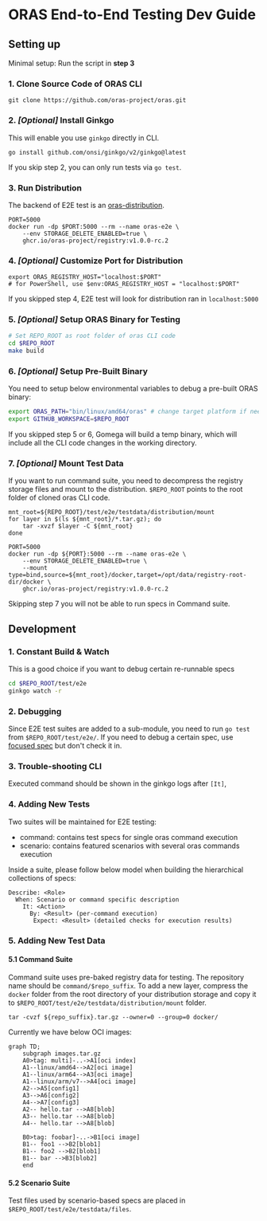 # ORAS End-to-End Testing Dev Guide

## Setting up
Minimal setup: Run the script in **step 3**

### 1. Clone Source Code of ORAS CLI
```shell
git clone https://github.com/oras-project/oras.git
```

### 2. _[Optional]_ Install Ginkgo
This will enable you use `ginkgo` directly in CLI.
```shell
go install github.com/onsi/ginkgo/v2/ginkgo@latest
```
If you skip step 2, you can only run tests via `go test`. 

### 3. Run Distribution
The backend of E2E test is an [oras-distribution](https://github.com/oras-project/distribution).
```shell
PORT=5000
docker run -dp $PORT:5000 --rm --name oras-e2e \
    --env STORAGE_DELETE_ENABLED=true \
    ghcr.io/oras-project/registry:v1.0.0-rc.2
```

### 4. _[Optional]_ Customize Port for Distribution
```shell
export ORAS_REGISTRY_HOST="localhost:$PORT"
# for PowerShell, use $env:ORAS_REGISTRY_HOST = "localhost:$PORT"
```
If you skipped step 4, E2E test will look for distribution ran in `localhost:5000`

### 5. _[Optional]_ Setup ORAS Binary for Testing
```bash
# Set REPO_ROOT as root folder of oras CLI code
cd $REPO_ROOT
make build
```
### 6. _[Optional]_ Setup Pre-Built Binary
You need to setup below environmental variables to debug a pre-built ORAS binary:
```bash
export ORAS_PATH="bin/linux/amd64/oras" # change target platform if needed
export GITHUB_WORKSPACE=$REPO_ROOT
```
If you skipped step 5 or 6, Gomega will build a temp binary, which will include all the CLI code changes in the working directory.

### 7. _[Optional]_ Mount Test Data
If you want to run command suite, you need to decompress the registry storage files and mount to the distribution. `$REPO_ROOT` points to the root folder of cloned oras CLI code.
```shell
mnt_root=${REPO_ROOT}/test/e2e/testdata/distribution/mount
for layer in $(ls ${mnt_root}/*.tar.gz); do
    tar -xvzf $layer -C ${mnt_root}
done

PORT=5000
docker run -dp ${PORT}:5000 --rm --name oras-e2e \
    --env STORAGE_DELETE_ENABLED=true \
    --mount type=bind,source=${mnt_root}/docker,target=/opt/data/registry-root-dir/docker \
    ghcr.io/oras-project/registry:v1.0.0-rc.2
```
Skipping step 7 you will not be able to run specs in Command suite.

## Development
### 1. Constant Build & Watch
This is a good choice if you want to debug certain re-runnable specs
```bash
cd $REPO_ROOT/test/e2e
ginkgo watch -r
```

### 2. Debugging
Since E2E test suites are added to a sub-module, you need to run `go test` from `$REPO_ROOT/test/e2e/`. If you need to debug a certain spec, use [focused spec](https://onsi.github.io/ginkgo/#focused-specs) but don't check it in.

### 3. Trouble-shooting CLI
Executed command should be shown in the ginkgo logs after `[It]`,

### 4. Adding New Tests
Two suites will be maintained for E2E testing:
- command: contains test specs for single oras command execution
- scenario: contains featured scenarios with several oras commands execution

Inside a suite, please follow below model when building the hierarchical collections of specs:
```
Describe: <Role>
  When: Scenario or command specific description
    It: <Action>
      By: <Result> (per-command execution)
       Expect: <Result> (detailed checks for execution results)
```

### 5. Adding New Test Data

#### 5.1 Command Suite
Command suite uses pre-baked registry data for testing. The repository name should be `command/$repo_suffix`. To add a new layer, compress the `docker` folder from the root directory of your distribution storage and copy it to `$REPO_ROOT/test/e2e/testdata/distribution/mount` folder.
```shell
tar -cvzf ${repo_suffix}.tar.gz --owner=0 --group=0 docker/
```
Currently we have below OCI images:
```mermaid
graph TD;
    subgraph images.tar.gz
    A0>tag: multi]-..->A1[oci index]
    A1--linux/amd64-->A2[oci image]
    A1--linux/arm64-->A3[oci image]
    A1--linux/arm/v7-->A4[oci image]
    A2-->A5[config1]
    A3-->A6[config2]
    A4-->A7[config3]
    A2-- hello.tar -->A8[blob]
    A3-- hello.tar -->A8[blob]
    A4-- hello.tar -->A8[blob]

    B0>tag: foobar]-..->B1[oci image]
    B1-- foo1 -->B2[blob1]
    B1-- foo2 -->B2[blob1]
    B1-- bar -->B3[blob2]
    end
```

#### 5.2 Scenario Suite
Test files used by scenario-based specs are placed in `$REPO_ROOT/test/e2e/testdata/files`.
